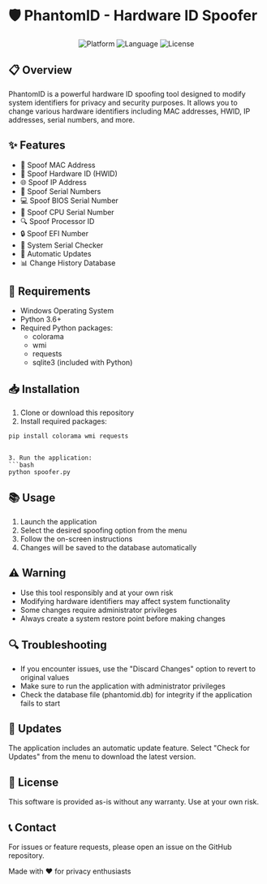 # 🛡️ PhantomID - Hardware ID Spoofer

<p align="center">
  <img src="https://img.shields.io/badge/Platform-Windows-blue?style=for-the-badge&logo=windows" alt="Platform">
  <img src="https://img.shields.io/badge/Language-Python-yellow?style=for-the-badge&logo=python" alt="Language">
  <img src="https://img.shields.io/badge/License-MIT-green?style=for-the-badge" alt="License">
</p>

## 📋 Overview
PhantomID is a powerful hardware ID spoofing tool designed to modify system identifiers for privacy and security purposes. It allows you to change various hardware identifiers including MAC addresses, HWID, IP addresses, serial numbers, and more.

## ✨ Features
- 🔄 Spoof MAC Address
- 🔑 Spoof Hardware ID (HWID)
- 🌐 Spoof IP Address
- 📝 Spoof Serial Numbers
- 💻 Spoof BIOS Serial Number
- 🧠 Spoof CPU Serial Number
- 🔍 Spoof Processor ID
- 🔒 Spoof EFI Number
- 🔎 System Serial Checker
- 🔄 Automatic Updates
- 📊 Change History Database

## 🔧 Requirements
- Windows Operating System
- Python 3.6+
- Required Python packages:
  - colorama
  - wmi
  - requests
  - sqlite3 (included with Python)

## 📥 Installation
1. Clone or download this repository
2. Install required packages:

```bash
pip install colorama wmi requests
 ```
```

3. Run the application:
```bash
python spoofer.py
 ```

## 📚 Usage
1. Launch the application
2. Select the desired spoofing option from the menu
3. Follow the on-screen instructions
4. Changes will be saved to the database automatically
## ⚠️ Warning
- Use this tool responsibly and at your own risk
- Modifying hardware identifiers may affect system functionality
- Some changes require administrator privileges
- Always create a system restore point before making changes
## 🔍 Troubleshooting
- If you encounter issues, use the "Discard Changes" option to revert to original values
- Make sure to run the application with administrator privileges
- Check the database file (phantomid.db) for integrity if the application fails to start
## 🔄 Updates
The application includes an automatic update feature. Select "Check for Updates" from the menu to download the latest version.

## 📜 License
This software is provided as-is without any warranty. Use at your own risk.

## 📞 Contact
For issues or feature requests, please open an issue on the GitHub repository.

Made with ❤️ for privacy enthusiasts
